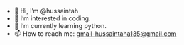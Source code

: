 - 👋 Hi, I’m @hussaintah
- 👀 I’m interested in coding.
- 🌱 I’m currently learning python.
- 📫 How to reach me: gmail-hussaintaha135@gmail.com

<!---
hussaintah/hussaintah is a ✨ special ✨ repository because its `README.md` (this file) appears on your GitHub profile.
You can click the Preview link to take a look at your changes.
--->
